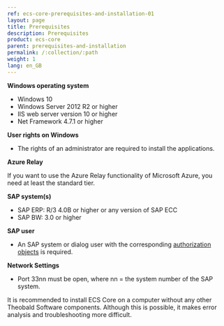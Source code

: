 ```yaml
---
ref: ecs-core-prerequisites-and-installation-01
layout: page
title: Prerequisites
description: Prerequisites
product: ecs-core
parent: prerequisites-and-installation
permalink: /:collection/:path
weight: 1
lang: en_GB
---
```


**Windows operating system** 

- Windows 10
- Windows Server 2012 R2 or higher
- IIS web server version 10 or higher
- Net Framework 4.7.1 or higher

**User rights on Windows** 

- The rights of an administrator are required to install the applications.

**Azure Relay**

If you want to use the Azure Relay functionality of Microsoft Azure, you need at least the standard tier.

**SAP system(s)**

- SAP ERP: R/3 4.0B or higher or any version of SAP ECC
- SAP BW: 3.0 or higher

**SAP user**

- An SAP system or dialog user with the corresponding [authorization objects](https://my.theobald-software.com/index.php?/Knowledgebase/Article/View/7/67/authority-objects) is required.

**Network Settings**

- Port 33nn must be open, where nn = the system number of the SAP system.

It is recommended to install ECS Core on a computer without any other Theobald Software components. 
Although this is possible, it makes error analysis and troubleshooting more difficult.